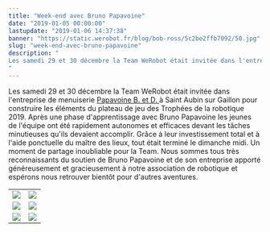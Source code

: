 ```yaml
---
title: "Week-end avec Bruno Papavoine"
date: "2019-01-05 00:00:00"
lastupdate: "2019-01-06 14:37:38"
banner: "https://static.werobot.fr/blog/bob-ross/5c2be2ffb7092/50.jpg"
slug: "week-end-avec-bruno-papavoine"
description: " 
Les samedi 29 et 30 décembre la Team WeRobot était invitée dans l'entreprise de menuiserie \"Papavoine B. et D.\" à Saint Aubin sur Gaillon
"
---
```

Les samedi 29 et 30 décembre la Team WeRobot était invitée dans l'entreprise de menuiserie <a href="https://www.papavoine-menuiserie.com/"> Papavoine B. et D. </a> à Saint Aubin sur Gaillon pour construire les éléments du plateau de jeu des Trophées de la robotique 2019. Après une phase d'apprentissage avec Bruno Papavoine les jeunes de l'équipe ont été rapidement autonomes et efficaces devant les tâches minutieuses qu'ils devaient accomplir. Grâce à leur investissement total et à l'aide ponctuelle du maître des lieux, tout était terminé le dimanche midi. Un moment de partage inoubliable pour la Team.
Nous sommes tous très reconnaissants du soutien de Bruno Papavoine et de son entreprise apporté généreusement et gracieusement à notre association de robotique et espérons nous retrouver bientôt pour d'autres aventures.
<div align="center">
<table>
<tr>
<td><img src="https://static.werobot.fr/blog/bob-ross/5c2be06991e49/50.jpg"></td>
<td><img src="https://static.werobot.fr/blog/bob-ross/5c2be08c662dc/50.jpg"></td>
</tr>
<tr>
<td><img src="https://static.werobot.fr/blog/bob-ross/5c2be05f53497/50.jpg"></td>
<td><img src="https://static.werobot.fr/blog/bob-ross/5c2be073620d0/50.jpg"></td>
</tr>
<tr>
<td><img src="https://static.werobot.fr/blog/bob-ross/5c2be2ffb7092/50.jpg"></td>
<td><img src="https://static.werobot.fr/blog/bob-ross/5c2be080470f8/50.jpg"></td>
</tr>
</table>
</div>
    
